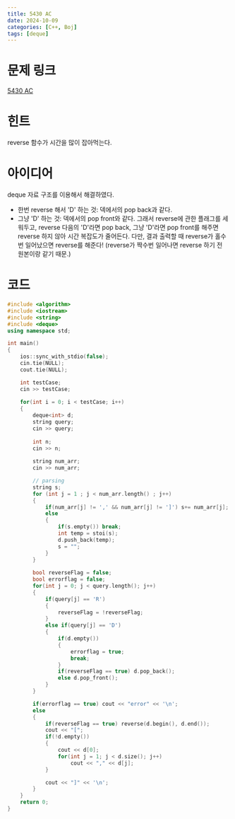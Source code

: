 ```yaml
---
title: 5430 AC
date: 2024-10-09
categories: [C++, Boj]
tags: [deque]
---
```

# 문제 링크
[5430 AC](https://www.acmicpc.net/problem/5430)

# 힌트
reverse 함수가 시간을 많이 잡아먹는다.

# 아이디어
deque 자료 구조를 이용해서 해결하였다.
- 한번 reverse 해서 'D' 하는 것: 덱에서의 pop back과 같다.
- 그냥 'D' 하는 것: 덱에서의 pop front와 같다.
그래서 reverse에 관한 플래그를 세워두고, reverse 다음의 'D'라면 pop back, 그냥 'D'라면 pop front를 해주면 reverse 하지 않아 시간 복잡도가 줄어든다.
다만, 결과 출력할 때 reverse가 홀수번 일어났으면 reverse를 해준다! (reverse가 짝수번 일어나면 reverse 하기 전 원본이랑 같기 때문.)

# 코드
```c++
#include <algorithm>
#include <iostream>
#include <string>
#include <deque>
using namespace std;

int main()
{
    ios::sync_with_stdio(false);
    cin.tie(NULL);
    cout.tie(NULL);

    int testCase;
    cin >> testCase;
    
    for(int i = 0; i < testCase; i++)
    {
        deque<int> d;
        string query;
        cin >> query;
        
        int n;
        cin >> n;
        
        string num_arr;
        cin >> num_arr;

        // parsing
        string s;
        for (int j = 1 ; j < num_arr.length() ; j++)
        {
            if(num_arr[j] != ',' && num_arr[j] != ']') s+= num_arr[j];
            else
            {
                if(s.empty()) break;
                int temp = stoi(s);
                d.push_back(temp);
                s = "";
            }
        }
        
        bool reverseFlag = false;
        bool errorflag = false;
        for(int j = 0; j < query.length(); j++)
        {
            if(query[j] == 'R')
            {
                reverseFlag = !reverseFlag;
            }
            else if(query[j] == 'D')
            {
                if(d.empty())
                {
                    errorflag = true;
                    break;
                }
                if(reverseFlag == true) d.pop_back();
                else d.pop_front();
            }
        }

        if(errorflag == true) cout << "error" << '\n';
        else
        {
            if(reverseFlag == true) reverse(d.begin(), d.end());
            cout << "[";
            if(!d.empty())
            {
                cout << d[0];
                for(int j = 1; j < d.size(); j++)
                    cout << "," << d[j];
            }

            cout << "]" << '\n';
        }
    }
    return 0;
}
```
